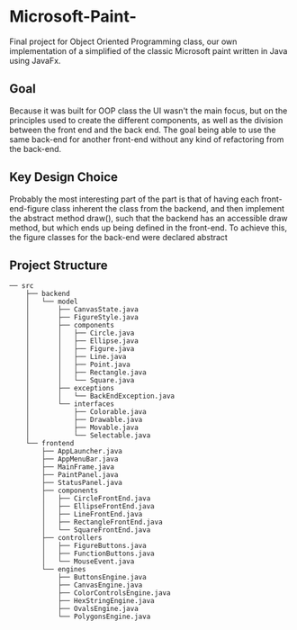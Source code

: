 # Microsoft-Paint-

Final project for Object Oriented Programming class, our own implementation of a simplified of the classic Microsoft paint written in Java using JavaFx.

## Goal

Because it was built for OOP class the UI wasn't the main focus, but on the principles used to create the different components, as well as the division 
between the front end and the back end. The goal being able to use the same back-end for another front-end without any kind of refactoring from the back-end.

## Key Design Choice

Probably the most interesting part of the part is that of having each front-end-figure class inherent the class from the backend, and then implement the 
abstract method draw(), such that the backend has an accessible draw method, but which ends up being defined in the front-end. To achieve this, the 
figure classes for the back-end were declared abstract

## Project Structure

```
── src
    ├── backend
    │   └── model
    │       ├── CanvasState.java
    │       ├── FigureStyle.java
    │       ├── components
    │       │   ├── Circle.java
    │       │   ├── Ellipse.java
    │       │   ├── Figure.java
    │       │   ├── Line.java
    │       │   ├── Point.java
    │       │   ├── Rectangle.java
    │       │   └── Square.java
    │       ├── exceptions
    │       │   └── BackEndException.java
    │       └── interfaces
    │           ├── Colorable.java
    │           ├── Drawable.java
    │           ├── Movable.java
    │           └── Selectable.java
    └── frontend
        ├── AppLauncher.java
        ├── AppMenuBar.java
        ├── MainFrame.java
        ├── PaintPanel.java
        ├── StatusPanel.java
        ├── components
        │   ├── CircleFrontEnd.java
        │   ├── EllipseFrontEnd.java
        │   ├── LineFrontEnd.java
        │   ├── RectangleFrontEnd.java
        │   └── SquareFrontEnd.java
        ├── controllers
        │   ├── FigureButtons.java
        │   ├── FunctionButtons.java
        │   └── MouseEvent.java
        └── engines
            ├── ButtonsEngine.java
            ├── CanvasEngine.java
            ├── ColorControlsEngine.java
            ├── HexStringEngine.java
            ├── OvalsEngine.java
            └── PolygonsEngine.java
            
```

